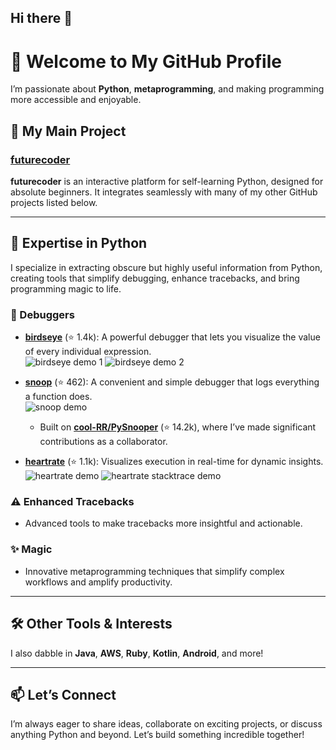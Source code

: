 ## Hi there 👋

# 🐍 Welcome to My GitHub Profile  

I’m passionate about **Python**, **metaprogramming**, and making programming more accessible and enjoyable.  

## 🚀 My Main Project  
### [futurecoder](https://github.com/username/futurecoder)  
**futurecoder** is an interactive platform for self-learning Python, designed for absolute beginners. It integrates seamlessly with many of my other GitHub projects listed below.  

---

## 🧠 Expertise in Python  
I specialize in extracting obscure but highly useful information from Python, creating tools that simplify debugging, enhance tracebacks, and bring programming magic to life.  

### 🐛 Debuggers  
- **[birdseye](https://github.com/username/birdseye)** (⭐ 1.4k): A powerful debugger that lets you visualize the value of every individual expression.  
  ![birdseye demo 1](link-to-demo-image1) ![birdseye demo 2](link-to-demo-image2)  

- **[snoop](https://github.com/username/snoop)** (⭐ 462): A convenient and simple debugger that logs everything a function does.  
  ![snoop demo](link-to-demo-image3)  
  - Built on **[cool-RR/PySnooper](https://github.com/cool-RR/PySnooper)** (⭐ 14.2k), where I’ve made significant contributions as a collaborator.  

- **[heartrate](https://github.com/username/heartrate)** (⭐ 1.1k): Visualizes execution in real-time for dynamic insights.  
  ![heartrate demo](link-to-demo-image4) ![heartrate stacktrace demo](link-to-demo-image5)  

### ⚠️ Enhanced Tracebacks  
- Advanced tools to make tracebacks more insightful and actionable.  

### ✨ Magic  
- Innovative metaprogramming techniques that simplify complex workflows and amplify productivity.  

---

## 🛠️ Other Tools & Interests  
I also dabble in **Java**, **AWS**, **Ruby**, **Kotlin**, **Android**, and more!  

---

## 📫 Let’s Connect  
I’m always eager to share ideas, collaborate on exciting projects, or discuss anything Python and beyond. Let’s build something incredible together!  

